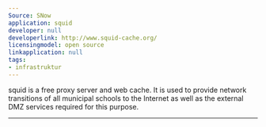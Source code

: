 ```yaml
---
Source: SNow
application: squid
developer: null
developerlink: http://www.squid-cache.org/
licensingmodel: open source
linkapplication: null
tags:
- infrastruktur
---
```

squid is a free proxy server and web cache. It is used to provide network transitions of all municipal schools to the Internet as well as the external DMZ services required for this purpose.

---
